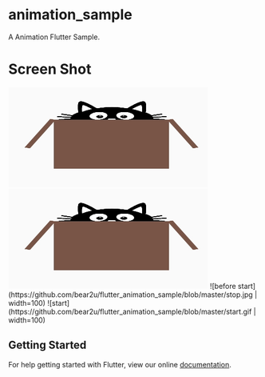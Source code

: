# animation_sample

A Animation Flutter Sample.

# Screen Shot


<img src="https://github.com/bear2u/flutter_animation_sample/blob/master/stop.jpg" width="400" height="200" />
<img src="https://github.com/bear2u/flutter_animation_sample/blob/master/stop.jpg" width="400" height="200" />
![before start](https://github.com/bear2u/flutter_animation_sample/blob/master/stop.jpg | width=100)
![start](https://github.com/bear2u/flutter_animation_sample/blob/master/start.gif | width=100)


## Getting Started

For help getting started with Flutter, view our online
[documentation](https://flutter.io/).
